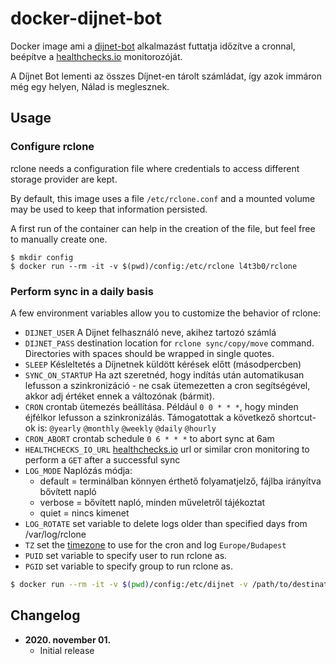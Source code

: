 # docker-dijnet-bot

Docker image ami a [dijnet-bot](https://github.com/juzraai/dijnet-bot) alkalmazást futtatja időzítve a cronnal, beépítve a [healthchecks.io](https://healthchecks.io) monitorozóját.

A Díjnet Bot lementi az összes Díjnet-en tárolt számládat, így azok immáron még egy helyen, Nálad is meglesznek.

## Usage

### Configure rclone

rclone needs a configuration file where credentials to access different storage
provider are kept.

By default, this image uses a file `/etc/rclone.conf` and a mounted volume may be used to keep that information persisted.

A first run of the container can help in the creation of the file, but feel free to manually create one.

```
$ mkdir config
$ docker run --rm -it -v $(pwd)/config:/etc/rclone l4t3b0/rclone
```

### Perform sync in a daily basis

A few environment variables allow you to customize the behavior of rclone:

* `DIJNET_USER` A Dijnet felhasználó neve, akihez tartozó számlá
* `DIJNET_PASS` destination location for `rclone sync/copy/move` command. Directories with spaces should be wrapped in single quotes.
* `SLEEP` Késleltetés a Díjnetnek küldött kérések előtt (másodpercben)
* `SYNC_ON_STARTUP` Ha azt szeretnéd, hogy indítás után automatikusan lefusson a szinkronizáció - ne csak ütemezetten a cron segítségével, akkor adj értéket ennek a változónak (bármit).
* `CRON` crontab ütemezés beállítása. Például `0 0 * * *`, hogy minden éjfélkor lefusson a szinkronizálás. Támogatottak a következő shortcut-ok is: `@yearly` `@monthly` `@weekly` `@daily` `@hourly`
* `CRON_ABORT` crontab schedule `0 6 * * *` to abort sync at 6am
* `HEALTHCHECKS_IO_URL` [healthchecks.io](https://healthchecks.io) url or similar cron monitoring to perform a `GET` after a successful sync
* `LOG_MODE` Naplózás módja:
  * default = terminálban könnyen érthető folyamatjelző, fájlba irányítva bővített napló
  * verbose = bővített napló, minden műveletről tájékoztat
  * quiet = nincs kimenet
* `LOG_ROTATE` set variable to delete logs older than specified days from /var/log/rclone
* `TZ` set the [timezone](https://en.wikipedia.org/wiki/List_of_tz_database_time_zones) to use for the cron and log `Europe/Budapest`
* `PUID` set variable to specify user to run rclone as.
* `PGID` set variable to specify group to run rclone as.

```bash
$ docker run --rm -it -v $(pwd)/config:/etc/dijnet -v /path/to/destination:/data -e DIJNET_USER="<username>" -e DIJNET_PASS="<password>" -e TZ="Europe/Budapest" -e LOG_MODE="default" -e LOG_ROTATE=1 -e CRON="0 0 * * *" -e CRON_ABORT="0 6 * * *" -e SYNC_ON_STARTUP=1 -e HEALTHCHECKS_IO_URL=https://hchk.io/hchk_uuid l4t3b0/dijnet-bot
```
## Changelog

+ **2020. november 01.**
  * Initial release

<br />
<br />
